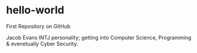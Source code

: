 # hello-world
First Repository on GitHub 

Jacob Evans INTJ personality; getting into Computer Science, Programming & evenetually Cyber Security.
